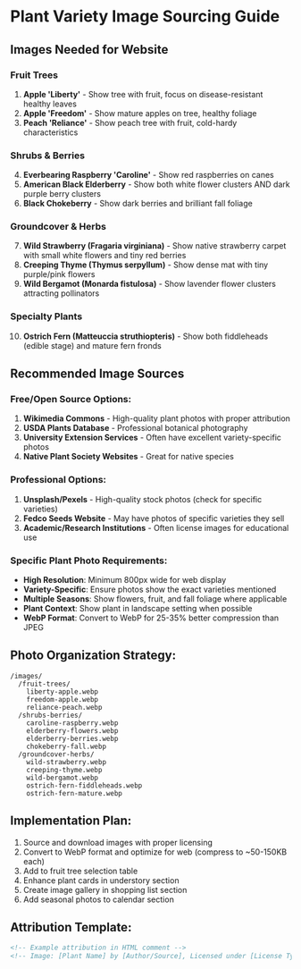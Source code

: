 # Plant Variety Image Sourcing Guide

## Images Needed for Website

### Fruit Trees
1. **Apple 'Liberty'** - Show tree with fruit, focus on disease-resistant healthy leaves
2. **Apple 'Freedom'** - Show mature apples on tree, healthy foliage
3. **Peach 'Reliance'** - Show peach tree with fruit, cold-hardy characteristics

### Shrubs & Berries  
4. **Everbearing Raspberry 'Caroline'** - Show red raspberries on canes
5. **American Black Elderberry** - Show both white flower clusters AND dark purple berry clusters
6. **Black Chokeberry** - Show dark berries and brilliant fall foliage

### Groundcover & Herbs
7. **Wild Strawberry (Fragaria virginiana)** - Show native strawberry carpet with small white flowers and tiny red berries
8. **Creeping Thyme (Thymus serpyllum)** - Show dense mat with tiny purple/pink flowers
9. **Wild Bergamot (Monarda fistulosa)** - Show lavender flower clusters attracting pollinators

### Specialty Plants
10. **Ostrich Fern (Matteuccia struthiopteris)** - Show both fiddleheads (edible stage) and mature fern fronds

## Recommended Image Sources

### Free/Open Source Options:
1. **Wikimedia Commons** - High-quality plant photos with proper attribution
2. **USDA Plants Database** - Professional botanical photography
3. **University Extension Services** - Often have excellent variety-specific photos
4. **Native Plant Society Websites** - Great for native species

### Professional Options:
1. **Unsplash/Pexels** - High-quality stock photos (check for specific varieties)
2. **Fedco Seeds Website** - May have photos of specific varieties they sell
3. **Academic/Research Institutions** - Often license images for educational use

### Specific Plant Photo Requirements:
- **High Resolution**: Minimum 800px wide for web display
- **Variety-Specific**: Ensure photos show the exact varieties mentioned
- **Multiple Seasons**: Show flowers, fruit, and fall foliage where applicable
- **Plant Context**: Show plant in landscape setting when possible
- **WebP Format**: Convert to WebP for 25-35% better compression than JPEG

## Photo Organization Strategy:
```
/images/
  /fruit-trees/
    liberty-apple.webp
    freedom-apple.webp
    reliance-peach.webp
  /shrubs-berries/
    caroline-raspberry.webp
    elderberry-flowers.webp
    elderberry-berries.webp
    chokeberry-fall.webp
  /groundcover-herbs/
    wild-strawberry.webp
    creeping-thyme.webp
    wild-bergamot.webp
    ostrich-fern-fiddleheads.webp
    ostrich-fern-mature.webp
```

## Implementation Plan:
1. Source and download images with proper licensing
2. Convert to WebP format and optimize for web (compress to ~50-150KB each)
3. Add to fruit tree selection table
4. Enhance plant cards in understory section
5. Create image gallery in shopping list section
6. Add seasonal photos to calendar section

## Attribution Template:
```html
<!-- Example attribution in HTML comment -->
<!-- Image: [Plant Name] by [Author/Source], Licensed under [License Type] -->
```
